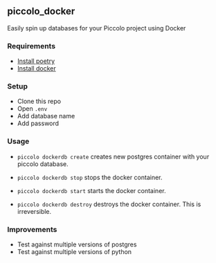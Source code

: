 ## piccolo_docker
Easily spin up databases for your Piccolo project using Docker

### Requirements
- [Install poetry](https://python-poetry.org/docs/#installation)
- [Install docker](https://docs.docker.com/get-docker/)

### Setup

- Clone this repo
- Open `.env`
- Add database name
- Add password

### Usage
- `piccolo dockerdb create`
creates new postgres container with your piccolo database.

- `piccolo dockerdb stop`
stops the docker container.

- `piccolo dockerdb start`
starts the docker container.

- `piccolo dockerdb destroy`
destroys the docker container. This is irreversible.

### Improvements
- Test against multiple versions of postgres
- Test against multiple versions of python
